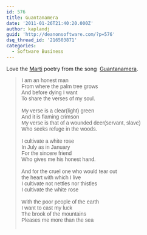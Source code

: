 ```yaml
---
id: 576
title: Guantanamera
date: '2011-01-26T21:40:20.000Z'
author: kaplandj
guid: 'http://deanonsoftware.com/?p=576'
dsq_thread_id: '216503871'
categories:
  - Software Business
---
```

Love the [Marti](http://en.wikipedia.org/wiki/Jos%C3%A9_Mart%C3%AD) poetry from the song  [Guantanamera](http://en.wikipedia.org/wiki/Guantanamera).

> <div id="_mcePaste">
>   <span style="font-family: sans-serif; border-collapse: collapse; -webkit-border-horizontal-spacing: 2px; -webkit-border-vertical-spacing: 2px;">I am an honest man<br /> From where the palm tree grows<br /> And before dying I want<br /> To share the verses of my soul.</span>
> </div>
> 
> <div>
>   <span style="font-family: sans-serif; border-collapse: collapse; -webkit-border-horizontal-spacing: 2px; -webkit-border-vertical-spacing: 2px;"><br /> </span>
> </div>
> 
> <div id="_mcePaste">
>   <span style="font-family: sans-serif; border-collapse: collapse; -webkit-border-horizontal-spacing: 2px; -webkit-border-vertical-spacing: 2px;">My verse is a clear(light) green<br /> And it is flaming crimson<br /> My verse is that of a wounded deer(servant, slave)<br /> Who seeks refuge in the woods.</span>
> </div>
> 
> <div>
>   <span style="font-family: sans-serif; border-collapse: collapse; -webkit-border-horizontal-spacing: 2px; -webkit-border-vertical-spacing: 2px;"><br /> </span>
> </div>
> 
> <div>
>   <span style="font-family: sans-serif; border-collapse: collapse; -webkit-border-horizontal-spacing: 2px; -webkit-border-vertical-spacing: 2px;">I cultivate a white rose<br /> In July as in January<br /> For the sincere friend<br /> Who gives me his honest hand.</span>
> </div>
> 
> <div>
>   <span style="font-family: sans-serif; border-collapse: collapse; -webkit-border-horizontal-spacing: 2px; -webkit-border-vertical-spacing: 2px;"><br /> </span>
> </div>
> 
> <div>
>   <span style="font-family: sans-serif; border-collapse: collapse; -webkit-border-horizontal-spacing: 2px; -webkit-border-vertical-spacing: 2px;">And for the cruel one who would tear out<br /> the heart with which I live<br /> I cultivate not nettles nor thistles<br /> I cultivate the white rose</span>
> </div>
> 
> <div>
>   <span style="font-family: sans-serif; border-collapse: collapse; -webkit-border-horizontal-spacing: 2px; -webkit-border-vertical-spacing: 2px;"><br /> </span>
> </div>
> 
> <div>
>   <span style="font-family: sans-serif; border-collapse: collapse; -webkit-border-horizontal-spacing: 2px; -webkit-border-vertical-spacing: 2px;">With the poor people of the earth<br /> I want to cast my luck<br /> The brook of the mountains<br /> Pleases me more than the sea</span>
> </div>
> 
> <div>
>   <span style="font-family: sans-serif; border-collapse: collapse; -webkit-border-horizontal-spacing: 2px; -webkit-border-vertical-spacing: 2px;"><br /> </span>
> </div>
